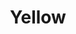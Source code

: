 ---
title:  "Yellow"
address: "57 Macleay Street, Potts Point, NSW 2011"
voucher_link: "https://www.yellowsydney.com.au/shop/gift-voucher/"
image: "https://www.yellowsydney.com.au/wp-content/uploads/2020/02/3.png"
---